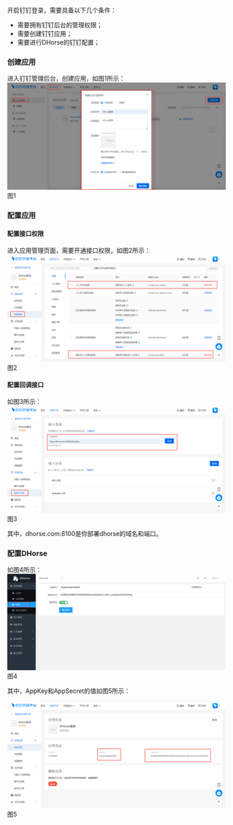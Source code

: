 开启钉钉登录，需要具备以下几个条件：
* 需要拥有钉钉后台的管理权限；
* 需要创建钉钉应用；
* 需要进行DHorse的钉钉配置；

### 创建应用

进入钉钉管理后台，创建应用，如图1所示：
![Image text](1.png)
图1


### 配置应用

#### 配置接口权限

进入应用管理页面，需要开通接口权限，如图2所示：
![Image text](2.png)
图2

#### 配置回调接口

如图3所示：
![Image text](3.png)
图3

其中，dhorse.com:8100是你部署dhorse的域名和端口。

### 配置DHorse

如图4所示：
![Image text](4.png)
图4

其中，AppKey和AppSecret的值如图5所示：

![Image text](5.png)
图5
